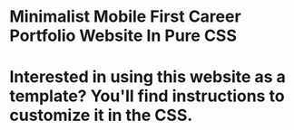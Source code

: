 # Minimalist Mobile First Career Portfolio Website In Pure CSS
# Interested in using this website as a template? You'll find instructions to customize it in the CSS.
